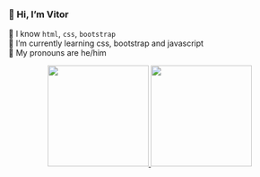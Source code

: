 ### **👋 Hi, I’m Vitor**
👾 I know <code>html</code>, <code>css</code>, <code>bootstrap</code><br>
🌱 I’m currently learning css, bootstrap and javascript<br>
🎃 My pronouns are he/him

<div align="center">
  <a href="https://github.com/thenextbunny">
  <img height="180em" src="https://github-readme-stats.vercel.app/api?username=thenextbunny&show_icons=true&theme=dracula&include_all_commits=true&count_private=true"/>
  <img height="180em" src="https://github-readme-stats.vercel.app/api/top-langs/?username=thenextbunny&layout=compact&langs_count=7&theme=dracula"/>
</div>
